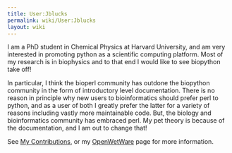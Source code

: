 ```yaml
---
title: User:Jblucks
permalink: wiki/User:Jblucks
layout: wiki
---
```


I am a PhD student in Chemical Physics at Harvard University, and am
very interested in promoting python as a scientific computing platform.
Most of my research is in biophysics and to that end I would like to see
biopython take off!

In particular, I think the bioperl community has outdone the biopython
community in the form of introductory level documentation. There is no
reason in principle why new users to bioinformatics should prefer perl
to python, and as a user of both I greatly prefer the latter for a
variety of reasons including vastly more maintainable code. But, the
biology and bioinformatics community has embraced perl. My pet theory is
because of the documentation, and I am out to change that!

See [ My Contributions](Special:Contributions/Jbucks "wikilink"), or my
[OpenWetWare](http://openwetware.org/wiki/User:Lucks) page for more
information.
